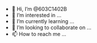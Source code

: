- 👋 Hi, I’m @603C1402B
- 👀 I’m interested in ...
- 🌱 I’m currently learning ...
- 💞️ I’m looking to collaborate on ...
- 📫 How to reach me ...

<!---
603C1402B/603C1402B is a ✨ special ✨ repository because its `README.md` (this file) appears on your GitHub profile.
You can click the Preview link to take a look at your changes.
--->
